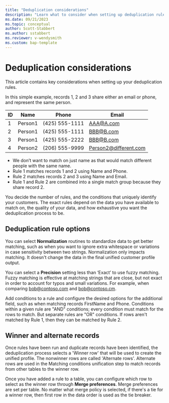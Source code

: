 ```yaml
---
title: "Deduplication considerations"
description: "Learn what to consider when setting up deduplication rules for customer unification."
ms.date: 09/21/2023
ms.topic: conceptual
author: Scott-Stabbert
ms.author: sstabbert
ms.reviewer: v-wendysmith
ms.custom: bap-template
---
```


# Deduplication considerations

This article contains key considerations when setting up your deduplication rules.

In this simple example, records 1, 2 and 3 share either an email or phone, and represent the same person.

|ID  |Name |Phone |Email |
|----|-----|------|------|
|1 |Person1 |(425) 555-1111 |AAA@A.com |
|2 |Person1 |(425) 555-1111 |BBB@B.com |
|3 |Person1 |(425) 555-2222 |BBB@B.com |
|4 |Person2 |(206) 555-9999 |Person2@different.com|

- We don’t want to match on just name as that would match different people with the same name.
- Rule 1 matches records 1 and 2 using Name and Phone.
- Rule 2 matches records 2 and 3 using Name and Email.
- Rule 1 and Rule 2 are combined into a single match group because they share record 2.

You decide the number of rules, and the conditions that uniquely identify your customers. The exact rules depend on the data you have available to match on, the quality of your data, and how exhaustive you want the deduplication process to be.

## Deduplication rule options

You can select **Normalization** routines to standardize data to get better matching, such as when you want to ignore extra whitespace or variations in case sensitivity between two strings. Normalization only impacts matching. It doesn't change the data in the final unified customer profile output.

You can select a **Precision** setting less than ‘Exact’ to use fuzzy matching. Fuzzy matching is effective at matching strings that are close, but not exact in order to account for typos and small variations. For example, when comparing bob@contoso.com and bob@contoso.cm.

Add conditions to a rule and configure the desired options for the additional field, such as when matching records FirstName and Phone. Conditions within a given rule are "AND" conditions; every condition must match for the rows to match. But separate rules are "OR" conditions. If rows aren't matched by Rule 1, then they can be matched by Rule 2.

## Winner and alternate records

Once rules have been run and duplicate records have been identified, the deduplication process selects a 'Winner row' that will be used to create the unified profile. The nonwinner rows are called 'Alternate rows'. Alternate rows are used in the Matching conditions unification step to match records from other tables to the winner row.

Once you have added a rule to a table, you can configure which row to select as the winner row through **Merge preferences**. Merge preferences are set per table. No matter what merge policy is selected, if there's a tie for a winner row, then first row in the data order is used as the tie breaker. 
